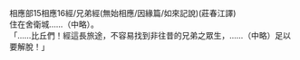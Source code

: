 相應部15相應16經/兄弟經(無始相應/因緣篇/如來記說)(莊春江譯)  
住在舍衛城……（中略）。  
「……比丘們！經這長旅途，不容易找到非往昔的兄弟之眾生，……（中略）足以要解脫！」  
  
  
